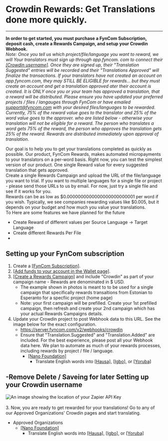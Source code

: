 # Crowdin Rewards: Get Translations done more quickly.

--------

**In order to get started, you must purchase a FynCom Subscription, deposit cash, create a Rewards Campaign, and setup your Crowdin Webhook.** <br>
_Note: Once you tell us which project/file/language you want to reward, we will Your translators must sign up through app.fyncom. com to connect their <a href="https://www.fyncom.com/crowdin-rewards-for-translations-user-setup" target="_blank">[Crowdin username]</a>. Once they are signed up, their "Translation Suggested" entries will be recorded and their "Translations Approved" will finalize the transactions.
If your translators have not created an account on app.fyncom.com, they may STILL BE ELIGIBLE for rewards... but they must create an account and get a translation approved ater their account is created.  It is ONLY once you or your team has approved a translation, that a reward will be distributed. Please ensure you have updated your preferred projects / files / langauges through FynCom or have emailed support@fyncom.com with your desired files/languages to be rewarded.
Currently, 75% of the reward value goes to the translator and 25% of the word value goes to the approver. 
who are listed below - otherwise your translation will not be eligible for a reward. The person who translates a word gets 75% of the reward, the person who 
approves the translation gets 25% of the reward. Rewards are distributed immediately upon approval of translation_.

Our goal is to help you to get your translations completed as quickly as possible. Our product, FynCom Rewards, makes automated micropayments to your translators on a per-word basis. Right now, you can test the simplest version of our product. One single Reward value for every suggested translation that gets approved. </br>
Create a single Rewards Campaign and upload the URL of the file/language you want to trial. If you want to multiple languages for a single file or project - please send those URLs to us by email. For now, just try a single file and see if it works for you. </br> 
Rewards can be as low as $0.0000000000000000000000001 per word if you wish. Typically, we see companies rewarding values like $0.005, but it depends on your budget and how much you value your translations. </br>
To Here are some features we have planned for the future
* Create Reward of different values per Source Language -> Target Language
* Create different Rewards Per File
* 

## Setting up your FynCom subscription

1. Create a <a href="https://fyncom.chargebee.com/hosted_pages/checkout?subscription_items[item_price_id][0]=basic-USD-Monthly&subscription_items[quantity][0]=1" target="_blank">[FynCom Subscription]</a>.<br>
2. <a href="https://fyncom.chargebee.com/hosted_pages/checkout?subscription_items[item_price_id][0]=basic-USD-Monthly&subscription_items[quantity][0]=1" target="_blank">[Add funds to your account in the Wallet page]</a>. 
3. <a href="https://fyncom.chargebee.com/hosted_pages/checkout?subscription_items[item_price_id][0]=basic-USD-Monthly&subscription_items[quantity][0]=1" target="_blank">[Create a Rewards Campaign]</a> and include "Crowdin" as part of your campaign name - Rewards are denominated in $ USD.
   * The example shown in photos is meant to to be used for a single campaign that specifically rewards transaltions from Estonian to Esperanto for a specfiic project (home page)
   * Note: your first campaign will be prefilled. Create your 1st prefilled campaign, then refresh and create your 2nd campaign which has your actual Rewards Campaigns details.
4. Update your Crowdin project to post Webhook data to this URL. See the image below for the exact configuration.
   * https://server.fyncom.com/v2/webhooks/crowdin
   * Ensure that "Translation.Suggested" and "Translation.Added" are included. For the best experience, please post all your Webhook data here. We plan to automate as much of your rewards processes, including rewards by project / file / language.
      * <a href="https://translations.nano.org/nano-org#languages" target="_blank">[Nano Foundation]</a>
         * Translate English words into <a href="https://translations.nano.org/nano-org/ha" target="_blank">[Hausa]</a>, 
        <a href="https://translations.nano.org/nano-org/ig" target="_blank">[Igbo]</a>, 
        or <a href="https://translations.nano.org/nano-org/yo" target="_blank">[Yoruba]</a>













## -Remove Delete / Saveing for later Setting up your Crowdin username

   ![An image showing the location of your Zapier API Key](https://fyncom-static-files.s3.us-west-1.amazonaws.com/help/Successful+Crowdin+Username.png) <br><br>
3. Now, you are ready to get rewarded for your translations! Go to any of our Approved Organizations' Crowdin pages and start translating.
   * Approved Organizations
      * <a href="https://translations.nano.org/nano-org#languages" target="_blank">[Nano Foundation]</a>
         * Translate English words into <a href="https://translations.nano.org/nano-org/ha" target="_blank">[Hausa]</a>, 
        <a href="https://translations.nano.org/nano-org/ig" target="_blank">[Igbo]</a>, 
        or <a href="https://translations.nano.org/nano-org/yo" target="_blank">[Yoruba]</a>
